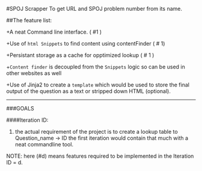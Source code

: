 #SPOJ Scrapper
To get URL and SPOJ problem number from its name.

##The feature list:

+A neat Command line interface. ( #1 )

+Use of `html Snippets` to find content using contentFinder ( # 1)

+Persistant storage as a cache for opptimized lookup ( # 1 )

+`Content finder` is decoupled from the `Snippets` logic so can be used in other websites as well

+Use of Jinja2 to create a `template` which would be used to store the final output of the question as a text or stripped down HTML (optional).










<hr>

###GOALS

####Iteration ID:

1) the actual requirement of the project is to create a lookup table to Question_name -> ID the first iteration would contain that much with a neat commandline tool.

NOTE: here (#d) means features required to be implemented in the Iteration ID = d.

